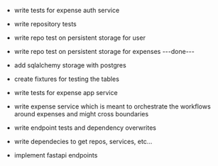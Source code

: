 - write tests for expense auth service
- write repository tests
- write repo test on persistent storage for user
- write repo test on persistent storage for expenses
---done---
- add sqlalchemy storage with postgres

- create fixtures for testing the tables
- write tests for expense app service
- write expense service which is meant to orchestrate the workflows around expenses and might cross boundaries
- write endpoint tests and dependency overwrites
- write dependecies to get repos, services, etc...
- implement fastapi endpoints

